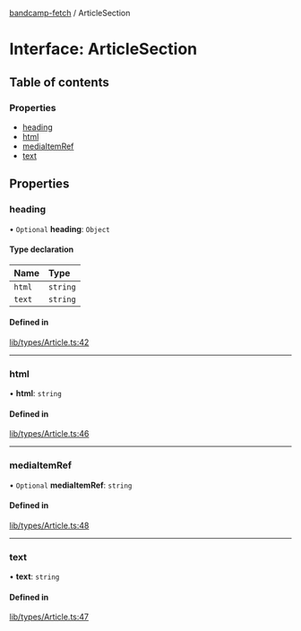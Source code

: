 [bandcamp-fetch](../README.md) / ArticleSection

# Interface: ArticleSection

## Table of contents

### Properties

- [heading](ArticleSection.md#heading)
- [html](ArticleSection.md#html)
- [mediaItemRef](ArticleSection.md#mediaitemref)
- [text](ArticleSection.md#text)

## Properties

### heading

• `Optional` **heading**: `Object`

#### Type declaration

| Name | Type |
| :------ | :------ |
| `html` | `string` |
| `text` | `string` |

#### Defined in

[lib/types/Article.ts:42](https://github.com/patrickkfkan/bandcamp-fetch/blob/eace49c/src/lib/types/Article.ts#L42)

___

### html

• **html**: `string`

#### Defined in

[lib/types/Article.ts:46](https://github.com/patrickkfkan/bandcamp-fetch/blob/eace49c/src/lib/types/Article.ts#L46)

___

### mediaItemRef

• `Optional` **mediaItemRef**: `string`

#### Defined in

[lib/types/Article.ts:48](https://github.com/patrickkfkan/bandcamp-fetch/blob/eace49c/src/lib/types/Article.ts#L48)

___

### text

• **text**: `string`

#### Defined in

[lib/types/Article.ts:47](https://github.com/patrickkfkan/bandcamp-fetch/blob/eace49c/src/lib/types/Article.ts#L47)
